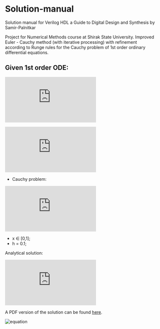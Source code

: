 # Solution-manual
Solution manual for Verilog HDL a Guide to Digital Design and Synthesis by Samir-Palnitkar

Project for Numerical Methods course at Shirak State University.
Improved Euler - Cauchy method (with iterative processing) with refinement according to Runge rules for the Cauchy problem of 1st order ordinary differential equations.

## Given 1st order ODE:
![equation](https://latex.codecogs.com/gif.latex?%5Cfrac%7Bdy%7D%7Bdx%7D%3Df%28x%2Cy%29)

![equation](https://latex.codecogs.com/gif.latex?%5Cfrac%7Bdy%7D%7Bdx%7D%3D%5Cfrac%7B-3%20x%20y&plus;8%20y-x%5E%7B2%7D%7D%7Bx%5E%7B2%7D-5%20x&plus;6%7D)

- Cauchy problem:

![equation](https://latex.codecogs.com/gif.latex?x_0%3D0%3B%20%5Cquad%20y_0%3D-1)

- x ∈ [0,1];
- h = 0.1;

Analytical solution:

![equation](https://latex.codecogs.com/gif.latex?y%3D%5Cfrac%7B-%5Cfrac%7B1%7D%7B4%7Dx%5E4%20&plus;%20%5Cfrac%7B2%7D%7B3%7Dx%5E3%20&plus;%2012%7D%7B%28x%20-2%29%5E2%28x-3%29%7D)

A PDF version of the solution can be found
[here](https://nschloe.github.io/ndim/useful-recurrence-relations.pdf).


![equation](https://sun9-77.userapi.com/impg/2W-aqkBCgkSNxr0qPJTWwzC8TI3fx-QrDZeYzA/N2qCJskhlS8.jpg?size=782x1080&quality=96&sign=b5ee8b3592d8e3de2d8d32ed2bdd373d&type=album)
